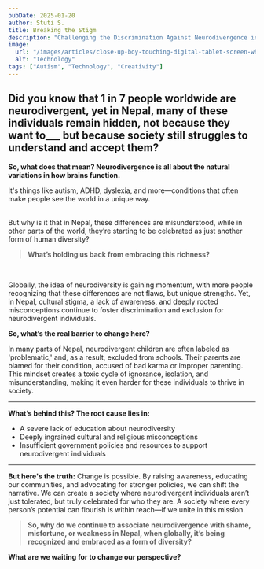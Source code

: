 ```yaml
---
pubDate: 2025-01-20
author: Stuti S.
title: Breaking the Stigm
description: "Challenging the Discrimination Against Neurodivergence in Nepali Society"
image: 
  url: "/images/articles/close-up-boy-touching-digital-tablet-screen-white-desk.jpg"
  alt: "Technology"
tags: ["Autism", "Technology", "Creativity"]
---
```



## Did you know that 1 in 7 people worldwide are neurodivergent, yet in Nepal, many of these individuals remain hidden, not because they want to___ but because society still struggles to understand and accept them?  

**So, what does that mean? Neurodivergence is all about the natural variations in how brains function.**  

It's things like autism, ADHD, dyslexia, and more—conditions that often make people see the world in a unique way.  
<br>

But why is it that in Nepal, these differences are misunderstood, while in other parts of the world, they’re starting to be celebrated as just another form of human diversity?  
> **What’s holding us back from embracing this richness?**  
<br>

Globally, the idea of neurodiversity is gaining momentum, with more people recognizing that these differences are not flaws, but unique strengths. Yet, in Nepal, cultural stigma, a lack of awareness, and deeply rooted misconceptions continue to foster discrimination and exclusion for neurodivergent individuals.  

**So, what’s the real barrier to change here?** 

In many parts of Nepal, neurodivergent children are often labeled as 'problematic,' and, as a result, excluded from schools. Their parents are blamed for their condition, accused of bad karma or improper parenting.  
This mindset creates a toxic cycle of ignorance, isolation, and misunderstanding, making it even harder for these individuals to thrive in society.  
***

**What’s behind this? The root cause lies in:**  
- A severe lack of education about neurodiversity  
- Deeply ingrained cultural and religious misconceptions  
- Insufficient government policies and resources to support neurodivergent individuals  
***

**But here's the truth:** Change is possible. By raising awareness, educating our communities, and advocating for stronger policies, we can shift the narrative. We can create a society where neurodivergent individuals aren’t just tolerated, but truly celebrated for who they are. A society where every person’s potential can flourish is within reach—if we unite in this mission.  

> **So, why do we continue to associate neurodivergence with shame, misfortune, or weakness in Nepal, when globally, it’s being recognized and embraced as a form of diversity?**  

**What are we waiting for to change our perspective?**  

